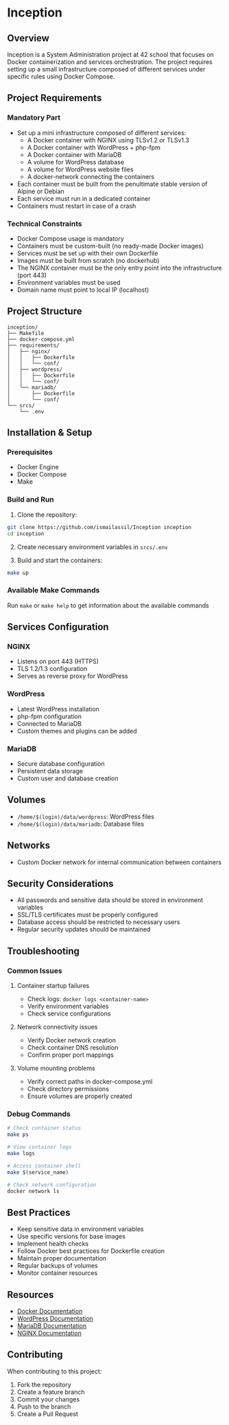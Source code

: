 # Inception

## Overview
Inception is a System Administration project at 42 school that focuses on Docker containerization and services orchestration. The project requires setting up a small infrastructure composed of different services under specific rules using Docker Compose.

## Project Requirements

### Mandatory Part
- Set up a mini infrastructure composed of different services:
  - A Docker container with NGINX using TLSv1.2 or TLSv1.3
  - A Docker container with WordPress + php-fpm
  - A Docker container with MariaDB
  - A volume for WordPress database
  - A volume for WordPress website files
  - A docker-network connecting the containers
- Each container must be built from the penultimate stable version of Alpine or Debian
- Each service must run in a dedicated container
- Containers must restart in case of a crash

### Technical Constraints
- Docker Compose usage is mandatory
- Containers must be custom-built (no ready-made Docker images)
- Services must be set up with their own Dockerfile
- Images must be built from scratch (no dockerhub)
- The NGINX container must be the only entry point into the infrastructure (port 443)
- Environment variables must be used
- Domain name must point to local IP (localhost)

## Project Structure
```
inception/
├── Makefile
├── docker-compose.yml
├── requirements/
│   ├── nginx/
│   │   ├── Dockerfile
│   │   └── conf/
│   ├── wordpress/
│   │   ├── Dockerfile
│   │   └── conf/
│   └── mariadb/
│       ├── Dockerfile
│       └── conf/
└── srcs/
    └── .env
```

## Installation & Setup

### Prerequisites
- Docker Engine
- Docker Compose
- Make

### Build and Run
1. Clone the repository:
```bash
git clone https://github.com/ismailassil/Inception inception
cd inception
```

2. Create necessary environment variables in `srcs/.env`

3. Build and start the containers:
```bash
make up
```

### Available Make Commands
Run `make` or `make help` to get information about the available commands

## Services Configuration

### NGINX
- Listens on port 443 (HTTPS)
- TLS 1.2/1.3 configuration
- Serves as reverse proxy for WordPress

### WordPress
- Latest WordPress installation
- php-fpm configuration
- Connected to MariaDB
- Custom themes and plugins can be added

### MariaDB
- Secure database configuration
- Persistent data storage
- Custom user and database creation

## Volumes
- `/home/$(login)/data/wordpress`: WordPress files
- `/home/$(login)/data/mariadb`: Database files

## Networks
- Custom Docker network for internal communication between containers

## Security Considerations
- All passwords and sensitive data should be stored in environment variables
- SSL/TLS certificates must be properly configured
- Database access should be restricted to necessary users
- Regular security updates should be maintained

## Troubleshooting

### Common Issues
1. Container startup failures
   - Check logs: `docker logs <container-name>`
   - Verify environment variables
   - Check service configurations

2. Network connectivity issues
   - Verify Docker network creation
   - Check container DNS resolution
   - Confirm proper port mappings

3. Volume mounting problems
   - Verify correct paths in docker-compose.yml
   - Check directory permissions
   - Ensure volumes are properly created

### Debug Commands
```bash
# Check container status
make ps

# View container logs
make logs

# Access container shell
make $(service_name)

# Check network configuration
docker network ls
```

## Best Practices
- Keep sensitive data in environment variables
- Use specific versions for base images
- Implement health checks
- Follow Docker best practices for Dockerfile creation
- Maintain proper documentation
- Regular backups of volumes
- Monitor container resources

## Resources
- [Docker Documentation](https://docs.docker.com/)
- [WordPress Documentation](https://wordpress.org/documentation/)
- [MariaDB Documentation](https://mariadb.com/kb/en/documentation/)
- [NGINX Documentation](https://nginx.org/en/docs/)

## Contributing
When contributing to this project:
1. Fork the repository
2. Create a feature branch
3. Commit your changes
4. Push to the branch
5. Create a Pull Request

